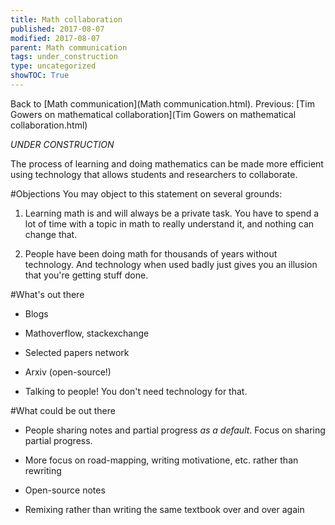 ```yaml
---
title: Math collaboration
published: 2017-08-07
modified: 2017-08-07
parent: Math communication
tags: under_construction
type: uncategorized
showTOC: True
---
```




Back to [Math communication](Math communication.html). Previous: [Tim Gowers on mathematical collaboration](Tim Gowers on mathematical collaboration.html)

*UNDER CONSTRUCTION*

The process of learning and doing mathematics can be made more efficient using technology that allows students and researchers to collaborate. 

#Objections
You may object to this statement on several grounds:

1. Learning math is and will always be a private task. You have to spend a lot of time with a topic in math to really understand it, and nothing can change that.

1. People have been doing math for thousands of years without technology. And technology when used badly just gives you an illusion that you're getting stuff done.

#What's out there

+ Blogs

+ Mathoverflow, stackexchange

+ Selected papers network

+ Arxiv (open-source!)

+ Talking to people! You don't need technology for that.

#What could be out there

+ People sharing notes and partial progress *as a default*. Focus on sharing partial progress.

+ More focus on road-mapping, writing motivatione, etc. rather than rewriting

+ Open-source notes

+ Remixing rather than writing the same textbook over and over again



